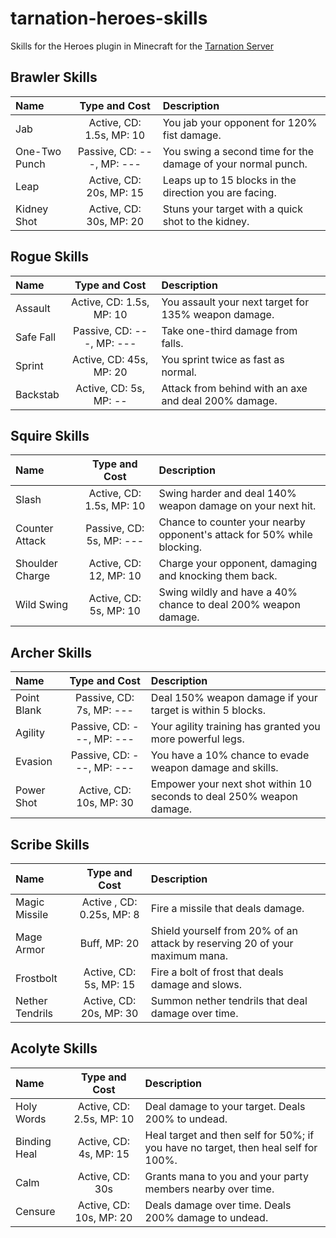 # tarnation-heroes-skills

Skills for the Heroes plugin in Minecraft for the [Tarnation Server](http://tarnation.enjin.com)

## Brawler Skills

Name | Type and Cost | Description
:--- | :-----------: | :----------
Jab | Active, CD: 1.5s, MP: 10 | You jab your opponent for 120% fist damage.
One-Two Punch | Passive, CD: ---, MP: --- | You swing a second time for the damage of your normal punch.
Leap | Active, CD: 20s, MP: 15 | Leaps up to 15 blocks in the direction you are facing.
Kidney Shot | Active, CD: 30s, MP: 20 | Stuns your target with a quick shot to the kidney.

## Rogue Skills

Name | Type and Cost | Description
:--- | :-----------: | :----------
Assault | Active, CD: 1.5s, MP: 10 | You assault your next target for 135% weapon damage.
Safe Fall | Passive, CD: ---, MP: --- | Take one-third damage from falls.
Sprint | Active, CD: 45s, MP: 20 | You sprint twice as fast as normal.
Backstab | Active, CD: 5s, MP: -- | Attack from behind with an axe and deal 200% damage.

## Squire Skills

Name | Type and Cost | Description
:--- | :-----------: | :----------
Slash | Active, CD: 1.5s, MP: 10 | Swing harder and deal 140% weapon damage on your next hit.
Counter Attack | Passive, CD: 5s, MP: --- | Chance to counter your nearby opponent's attack for 50% while blocking.
Shoulder Charge | Active, CD: 12, MP: 10 | Charge your opponent, damaging and knocking them back.
Wild Swing | Active, CD: 5s, MP: 10 | Swing wildly and have a 40% chance to deal 200% weapon damage.

## Archer Skills

Name | Type and Cost | Description
:--- | :-----------: | :----------
Point Blank | Passive, CD: 7s, MP: --- | Deal 150% weapon damage if your target is within 5 blocks.
Agility | Passive, CD: ---, MP: --- | Your agility training has granted you more powerful legs.
Evasion | Passive, CD: ---, MP: --- | You have a 10% chance to evade weapon damage and skills.
Power Shot | Active, CD: 10s, MP: 30 | Empower your next shot within 10 seconds to deal 250% weapon damage.

## Scribe Skills

Name | Type and Cost | Description
:--- | :-----------: | :----------
Magic Missile | Active <summon>, CD: 0.25s, MP: 8 | Fire a missile that deals damage.
Mage Armor | Buff, MP: 20 | Shield yourself from 20% of an attack by reserving 20 of your maximum mana.
Frostbolt | Active, CD: 5s, MP: 15 | Fire a bolt of frost that deals damage and slows.
Nether Tendrils | Active, CD: 20s, MP: 30 | Summon nether tendrils that deal damage over time.

## Acolyte Skills

Name | Type and Cost | Description
:--- | :-----------: | :----------
Holy Words | Active, CD: 2.5s, MP: 10 | Deal damage to your target. Deals 200% to undead.
Binding Heal | Active, CD: 4s, MP: 15 |Heal target and then self for 50%; if you have no target, then heal self for 100%.
Calm | Active, CD: 30s | Grants mana to you and your party members nearby over time.
Censure | Active, CD: 10s, MP: 20 | Deals damage over time. Deals 200% damage to undead.